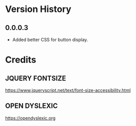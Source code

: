 # Version History

## 0.0.0.3

* Added better CSS for button display.

# Credits

## JQUERY FONTSIZE
https://www.jqueryscript.net/text/font-size-accessibility.html

## OPEN DYSLEXIC
https://opendyslexic.org
